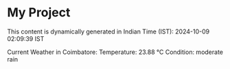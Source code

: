 # My Project

This content is dynamically generated in Indian Time (IST): 2024-10-09 02:09:39 IST


Current Weather in Coimbatore:
Temperature: 23.88 °C
Condition: moderate rain
